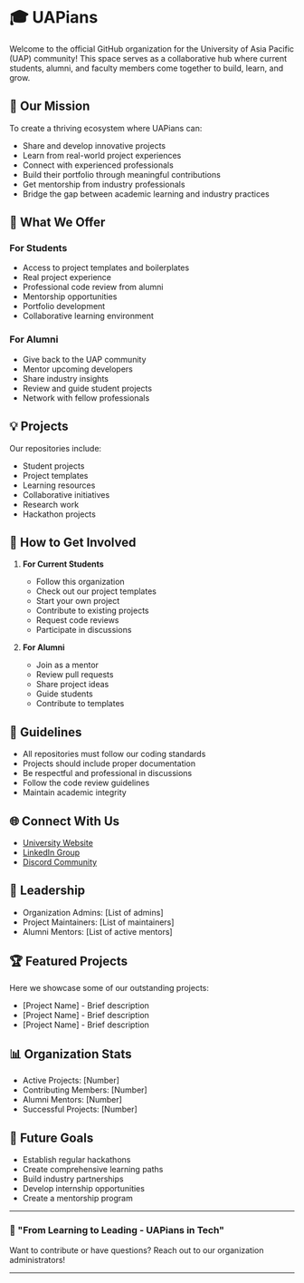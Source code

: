 # 🎓 UAPians

Welcome to the official GitHub organization for the University of Asia Pacific (UAP) community! This space serves as a collaborative hub where current students, alumni, and faculty members come together to build, learn, and grow.

## 🌟 Our Mission

To create a thriving ecosystem where UAPians can:
- Share and develop innovative projects
- Learn from real-world project experiences
- Connect with experienced professionals
- Build their portfolio through meaningful contributions
- Get mentorship from industry professionals
- Bridge the gap between academic learning and industry practices

## 🚀 What We Offer

### For Students
- Access to project templates and boilerplates
- Real project experience
- Professional code review from alumni
- Mentorship opportunities
- Portfolio development
- Collaborative learning environment

### For Alumni
- Give back to the UAP community
- Mentor upcoming developers
- Share industry insights
- Review and guide student projects
- Network with fellow professionals

## 💡 Projects

Our repositories include:
- Student projects
- Project templates
- Learning resources
- Collaborative initiatives
- Research work
- Hackathon projects

## 🤝 How to Get Involved

1. **For Current Students**
   - Follow this organization
   - Check out our project templates
   - Start your own project
   - Contribute to existing projects
   - Request code reviews
   - Participate in discussions

2. **For Alumni**
   - Join as a mentor
   - Review pull requests
   - Share project ideas
   - Guide students
   - Contribute to templates

## 📜 Guidelines

- All repositories must follow our coding standards
- Projects should include proper documentation
- Be respectful and professional in discussions
- Follow the code review guidelines
- Maintain academic integrity

## 🌐 Connect With Us

- [University Website](https://uap-bd.edu)
- [LinkedIn Group](#)
- [Discord Community](#)

## 👥 Leadership

- Organization Admins: [List of admins]
- Project Maintainers: [List of maintainers]
- Alumni Mentors: [List of active mentors]

## 🏆 Featured Projects

Here we showcase some of our outstanding projects:
- [Project Name] - Brief description
- [Project Name] - Brief description
- [Project Name] - Brief description

## 📊 Organization Stats

- Active Projects: [Number]
- Contributing Members: [Number]
- Alumni Mentors: [Number]
- Successful Projects: [Number]

## 🎯 Future Goals

- Establish regular hackathons
- Create comprehensive learning paths
- Build industry partnerships
- Develop internship opportunities
- Create a mentorship program

---

### 💫 "From Learning to Leading - UAPians in Tech"

Want to contribute or have questions? Reach out to our organization administrators!

---
